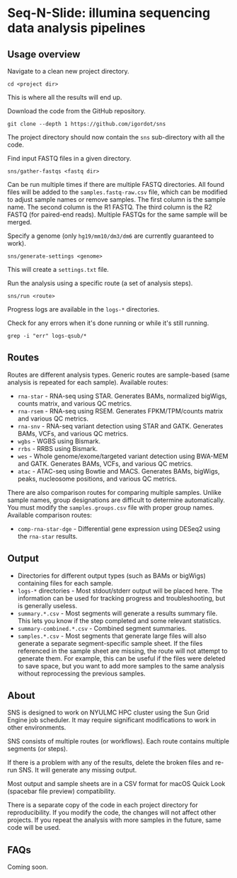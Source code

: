 # Seq-N-Slide: illumina sequencing data analysis pipelines

## Usage overview

Navigate to a clean new project directory.
```
cd <project dir>
```
This is where all the results will end up.

Download the code from the GitHub repository.
```
git clone --depth 1 https://github.com/igordot/sns
```
The project directory should now contain the `sns` sub-directory with all the code.

Find input FASTQ files in a given directory.
```
sns/gather-fastqs <fastq dir>
```
Can be run multiple times if there are multiple FASTQ directories. All found files will be added to the `samples.fastq-raw.csv` file, which can be modified to adjust sample names or remove samples. The first column is the sample name. The second column is the R1 FASTQ. The third column is the R2 FASTQ (for paired-end reads). Multiple FASTQs for the same sample will be merged.

Specify a genome (only `hg19/mm10/dm3/dm6` are currently guaranteed to work).
```
sns/generate-settings <genome>
```
This will create a `settings.txt` file.

Run the analysis using a specific route (a set of analysis steps).
```
sns/run <route>
```
Progress logs are available in the `logs-*` directories.

Check for any errors when it's done running or while it's still running.
```
grep -i "err" logs-qsub/*
```

## Routes

Routes are different analysis types. Generic routes are sample-based (same analysis is repeated for each sample). Available routes:
- `rna-star` - RNA-seq using STAR. Generates BAMs, normalized bigWigs, counts matrix, and various QC metrics.
- `rna-rsem` - RNA-seq using RSEM. Generates FPKM/TPM/counts matrix and various QC metrics.
- `rna-snv` - RNA-seq variant detection using STAR and GATK. Generates BAMs, VCFs, and various QC metrics.
- `wgbs` - WGBS using Bismark.
- `rrbs` - RRBS using Bismark.
- `wes` - Whole genome/exome/targeted variant detection using BWA-MEM and GATK. Generates BAMs, VCFs, and various QC metrics.
- `atac` - ATAC-seq using Bowtie and MACS. Generates BAMs, bigWigs, peaks, nucleosome positions, and various QC metrics.

There are also comparison routes for comparing multiple samples. Unlike sample names, group designations are difficult to determine automatically. You must modify the `samples.groups.csv` file with proper group names. Available comparison routes:
- `comp-rna-star-dge` - Differential gene expression using DESeq2 using the `rna-star` results.

## Output

- Directories for different output types (such as BAMs or bigWigs) containing files for each sample.
- `logs-*` directories - Most stdout/stderr output will be placed here. The information can be used for tracking progress and troubleshooting, but is generally useless.
- `summary.*.csv` - Most segments will generate a results summary file. This lets you know if the step completed and some relevant statistics.
- `summary-combined.*.csv` - Combined segment summaries.
- `samples.*.csv` - Most segments that generate large files will also generate a separate segment-specific sample sheet. If the files referenced in the sample sheet are missing, the route will not attempt to generate them. For example, this can be useful if the files were deleted to save space, but you want to add more samples to the same analysis without reprocessing the previous samples.

## About

SNS is designed to work on NYULMC HPC cluster using the Sun Grid Engine job scheduler. It may require significant modifications to work in other environments.

SNS consists of multiple routes (or workflows). Each route contains multiple segments (or steps).

If there is a problem with any of the results, delete the broken files and re-run SNS. It will generate any missing output.

Most output and sample sheets are in a CSV format for macOS Quick Look (spacebar file preview) compatibility.

There is a separate copy of the code in each project directory for reproducibility. If you modify the code, the changes will not affect other projects. If you repeat the analysis with more samples in the future, same code will be used.

## FAQs

Coming soon.

